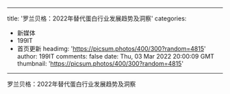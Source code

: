 
---
title: '罗兰贝格：2022年替代蛋白行业发展趋势及洞察'
categories: 
 - 新媒体
 - 199IT
 - 首页更新
headimg: 'https://picsum.photos/400/300?random=4815'
author: 199IT
comments: false
date: Thu, 03 Mar 2022 20:00:09 GMT
thumbnail: 'https://picsum.photos/400/300?random=4815'
---

<div>   
罗兰贝格：2022年替代蛋白行业发展趋势及洞察  
</div>
            
